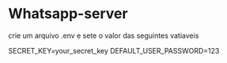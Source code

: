 # Whatsapp-server


crie um arquivo .env e sete o valor das seguintes vatiaveis

SECRET_KEY=your_secret_key
DEFAULT_USER_PASSWORD=123